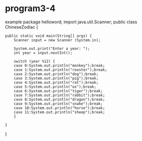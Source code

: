 # program3-4
example
package helloword;
import java.util.Scanner;
public class ChineseZodiac {

	public static void main(String[] args) {
		Scanner input = new Scanner (System.in);
		
		System.out.print("Enter a year: ");
	    int year = input.nextInt();
	    
	    switch (year %12) {
	    case 0:System.out.println("monkey");break;
	    case 1:System.out.println("rooster");break;
	    case 2:System.out.println("dog");break;
	    case 3:System.out.println("pig");break;
	    case 4:System.out.println("rat");break;
	    case 5:System.out.println("ox");break;
	    case 6:System.out.println("tiger");break;
	    case 7:System.out.println("rabbit");break;
	    case 8:System.out.println("dragon");break;
	    case 9:System.out.println("snake");break;
	    case 10:System.out.println("horse");break;
	    case 11:System.out.println("sheep");break;
	    }

	}

}
